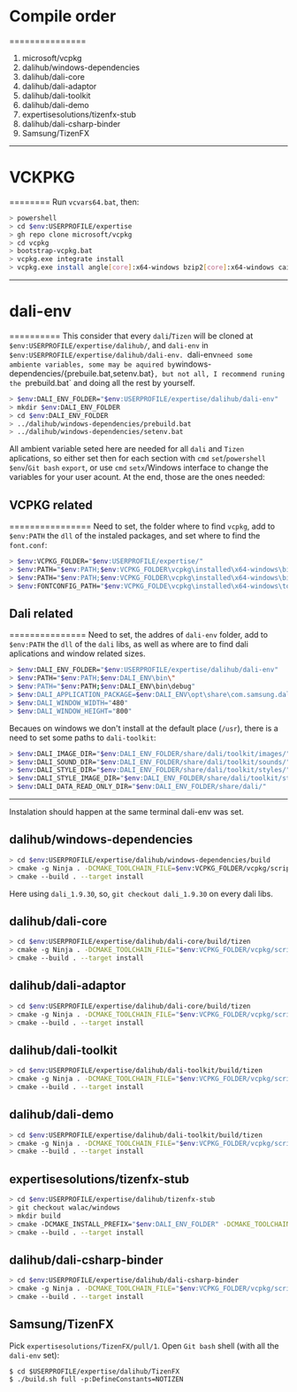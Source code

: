 # Compile order
===============
1. microsoft/vcpkg
2. dalihub/windows-dependencies
3. dalihub/dali-core
4. dalihub/dali-adaptor
5. dalihub/dali-toolkit
6. dalihub/dali-demo
7. expertisesolutions/tizenfx-stub
8. dalihub/dali-csharp-binder
9. Samsung/TizenFX

-------------------------------------------------------------------------------

# VCKPKG
========
Run `vcvars64.bat`, then:
```bash
> powershell
> cd $env:USERPROFILE/expertise
> gh repo clone microsoft/vcpkg
> cd vcpkg
> bootstrap-vcpkg.bat
> vcpkg.exe integrate install
> vcpkg.exe install angle[core]:x64-windows bzip2[core]:x64-windows cairo[core]:x64-windows curl[core,ssl,winssl]:x64-windows dirent[core]:x64-windows egl-registry[core]:x64-windows expat[core]:x64-windows fontconfig[core]:x64-windows freetype[core]:x64-windows fribidi[core]:x64-windows getopt-win32[core]:x64-windows gettext[core]:x64-windows giflib[core]:x64-windows glib[core]:x64-windows harfbuzz[core]:x64-windows libexif[core]:x64-windows libffi[core]:x64-windows libiconv[core]:x64-windows libjpeg-turbo[core]:x64-windows libpng[core]:x64-windows libwebp[core]:x64-windows opengl[core]:x64-windows pcre[core]:x64-windows pixman[core]:x64-windows pthreads[core]:x64-windows ragel[core]:x64-windows tool-meson[core]:x64-windows winsock2[core]:x64-windows zlib[core]:x64-windows
```

-------------------------------------------------------------------------------

# dali-env
==========
This consider that every `dali`/`Tizen` will be cloned at
`$env:USERPROFILE/expertise/dalihub/`, and `dali-env` in
`$env:USERPROFILE/expertise/dalihub/dali-env.
`dali-env` need some ambiente variables, some may be aquired by
`windows-dependencies/{prebuile.bat,setenv.bat}`, but not all, I recommend
runing the `prebuild.bat` and doing all the rest by yourself.
```bash
> $env:DALI_ENV_FOLDER="$env:USERPROFILE/expertise/dalihub/dali-env"
> mkdir $env:DALI_ENV_FOLDER
> cd $env:DALI_ENV_FOLDER
> ../dalihub/windows-dependencies/prebuild.bat
> ../dalihub/windows-dependencies/setenv.bat
```

All ambient variable seted here are needed for all `dali` and `Tizen`
aplications, so either set then for each section with `cmd` `set`/`powershell`
`$env`/`Git bash` `export`, or use `cmd` `setx`/Windows interface to change the
variables for your user acount.
At the end, those are the ones needed:

## VCPKG related
================
Need to set, the folder where to find `vcpkg`, add to `$env:PATH` the `dll` of
the instaled packages, and set where to find the `font.conf`:
```bash
> $env:VCPKG_FOLDER="$env:USERPROFILE/expertise/"
> $env:PATH="$env:PATH;$env:VCPKG_FOLDER\vcpkg\installed\x64-windows\bin"
> $env:PATH="$env:PATH;$env:VCPKG_FOLDER\vcpkg\installed\x64-windows\bin\debug"
> $env:FONTCONFIG_PATH="$env:VCPKG_FOLDE\vcpkg\installed\x64-windows\tools\fontconfig\"
```

## Dali related
===============
Need to set, the addres of `dali-env` folder, add to `$env:PATH` the `dll` of
the `dali` libs, as well as where are to find dali aplications and window
related sizes.
```bash
> $env:DALI_ENV_FOLDER="$env:USERPROFILE/expertise/dalihub/dali-env"
> $env:PATH="$env:PATH;$env:DALI_ENV\bin\"
> $env:PATH="$env:PATH;$env:DALI_ENV\bin\debug"
> $env:DALI_APPLICATION_PACKAGE=$env:DALI_ENV\opt\share\com.samsung.dali-demo\res\%
> $env:DALI_WINDOW_WIDTH="480"
> $env:DALI_WINDOW_HEIGHT="800"
```
Becaues on windows we don't install at the default place (`/usr`), there is a
need to set some paths to `dali-toolkit`:
```bash
> $env:DALI_IMAGE_DIR="$env:DALI_ENV_FOLDER/share/dali/toolkit/images/"
> $env:DALI_SOUND_DIR="$env:DALI_ENV_FOLDER/share/dali/toolkit/sounds/"
> $env:DALI_STYLE_DIR="$env:DALI_ENV_FOLDER/share/dali/toolkit/styles/"
> $env:DALI_STYLE_IMAGE_DIR="$env:DALI_ENV_FOLDER/share/dali/toolkit/styles/images/"
> $env:DALI_DATA_READ_ONLY_DIR="$env:DALI_ENV_FOLDER/share/dali/"
```

-------------------------------------------------------------------------------

Instalation should happen at the same terminal dali-env was set.
## dalihub/windows-dependencies
```bash
> cd $env:USERPROFILE/expertise/dalihub/windows-dependencies/build
> cmake -g Ninja . -DCMAKE_TOOLCHAIN_FILE=$env:VCPKG_FOLDER/vcpkg/scripts/buildsystems/vcpkg.cmake -DENABLE_PKG_CONFIGURE=OFF -DENABLE_LINK_TEST=OFF -DCMAKE_INSTALL_PREFIX=$env:DALI_ENV_FOLDER -DINSTALL_CMAKE_MODULES=ON -DENABLE_DEBUG=ON
> cmake --build . --target install
```
Here using `dali_1.9.30`, so, `git checkout dali_1.9.30` on every dali libs.
## dalihub/dali-core
```bash
> cd $env:USERPROFILE/expertise/dalihub/dali-core/build/tizen
> cmake -g Ninja . -DCMAKE_TOOLCHAIN_FILE="$env:VCPKG_FOLDER/vcpkg/scripts/buildsystems/vcpkg.cmake" -DENABLE_PKG_CONFIGURE=OFF -DENABLE_LINK_TEST=OFF -DCMAKE_INSTALL_PREFIX="$env:DALI_ENV_FOLDER" -DINSTALL_CMAKE_MODULES=ON -DENABLE_DEBUG=ON
> cmake --build . --target install
```

## dalihub/dali-adaptor
```bash
> cd $env:USERPROFILE/expertise/dalihub/dali-core/build/tizen
> cmake -g Ninja . -DCMAKE_TOOLCHAIN_FILE="$env:VCPKG_FOLDER/vcpkg/scripts/buildsystems/vcpkg.cmake" -DENABLE_PKG_CONFIGURE=OFF -DENABLE_LINK_TEST=OFF -DCMAKE_INSTALL_PREFIX="$env:DALI_ENV_FOLDER" -DINSTALL_CMAKE_MODULES=ON -DPROFILE_LCASE=windows -DENABLE_DEBUG=ON
> cmake --build . --target install
```

## dalihub/dali-toolkit
```bash
> cd $env:USERPROFILE/expertise/dalihub/dali-toolkit/build/tizen
> cmake -g Ninja . -DCMAKE_TOOLCHAIN_FILE="$env:VCPKG_FOLDER/vcpkg/scripts/buildsystems/vcpkg.cmake" -DENABLE_PKG_CONFIGURE=OFF -DENABLE_LINK_TEST=OFF -DCMAKE_INSTALL_PREFIX="$env:DALI_ENV_FOLDER" -DINSTALL_CMAKE_MODULES=ON -DUSE_DEFAULT_RESOURCE_DIR=OFF -DENABLE_DEBUG=ON
> cmake --build . --target install
```

## dalihub/dali-demo
```bash
> cd $env:USERPROFILE/expertise/dalihub/dali-toolkit/build/tizen
> cmake -g Ninja . -DCMAKE_TOOLCHAIN_FILE="$env:VCPKG_FOLDER/vcpkg/scripts/buildsystems/vcpkg.cmake" -DENABLE_PKG_CONFIGURE=OFF -DINTERNATIONALIZATION=OFF -DCMAKE_INSTALL_PREFIX="$env:DALI_ENV_FOLDER" -DENABLE_DEBUG=ON
> cmake --build . --target install
```

##  expertisesolutions/tizenfx-stub
```bash
> cd $env:USERPROFILE/expertise/dalihub/tizenfx-stub
> git checkout walac/windows
> mkdir build
> cmake -DCMAKE_INSTALL_PREFIX="$env:DALI_ENV_FOLDER" -DCMAKE_TOOLCHAIN_FILE="$env:VCPKG_FOLDER/vcpkg/scripts/buildsystems/vcpkg.cmake" ..
> cmake --build . --target install
```

## dalihub/dali-csharp-binder
```bash
> cd $env:USERPROFILE/expertise/dalihub/dali-csharp-binder
> cmake -g Ninja . -DCMAKE_TOOLCHAIN_FILE="$env:VCPKG_FOLDER/vcpkg/scripts/buildsystems/vcpkg.cmake" -DCMAKE_INSTALL_PREFIX="$env:DALI_ENV_FOLDER"
> cmake --build . --target install
```

## Samsung/TizenFX
Pick `expertisesolutions/TizenFX/pull/1`.
Open `Git bash` shell (with all the `dali-env` set):
```
$ cd $USERPROFILE/expertise/dalihub/TizenFX
$ ./build.sh full -p:DefineConstants=NOTIZEN
```
